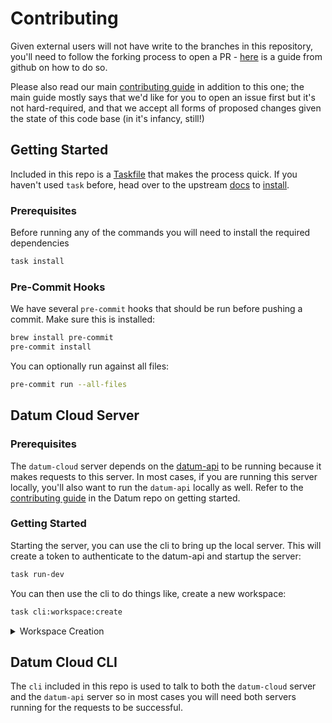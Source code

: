 # Contributing

Given external users will not have write to the branches in this repository, you'll need to follow the forking process to open a PR - [here](https://docs.github.com/en/pull-requests/collaborating-with-pull-requests/proposing-changes-to-your-work-with-pull-requests/creating-a-pull-request-from-a-fork) is a guide from github on how to do so.

Please also read our main [contributing guide](https://github.com/datumforge/.github/blob/main/CONTRIBUTING.md) in addition to this one; the main guide mostly says that we'd like for you to open an issue first but it's not hard-required, and that we accept all forms of proposed changes given the state of this code base (in it's infancy, still!)

## Getting Started

Included in this repo is a [Taskfile](cmd/Taskfile.yaml) that makes the process quick. If you haven't used `task` before, head over to the upstream [docs](https://taskfile.dev/) to [install](https://taskfile.dev/installation/).

### Prerequisites

Before running any of the commands you will need to install the required dependencies
```bash
task install
```

### Pre-Commit Hooks

We have several `pre-commit` hooks that should be run before pushing a commit. Make sure this is installed:

```bash
brew install pre-commit
pre-commit install
```

You can optionally run against all files:

```bash
pre-commit run --all-files
```

## Datum Cloud Server

### Prerequisites

The `datum-cloud` server depends on the [datum-api](https://github.com/datumforge/datum) to be running because it makes requests to this server. In most cases, if you are running this server locally, you'll also want to run the `datum-api` locally as well. Refer to the [contributing guide](https://github.com/datumforge/datum/blob/main/.github/CONTRIBUTING.md#starting-the-server) in the Datum repo on getting started.

### Getting Started

Starting the server, you can use the cli to bring up the local server. This will create a token to authenticate to the datum-api and startup the server:

```bash
task run-dev
```

You can then use the cli to do things like, create a new workspace:

```bash
task cli:workspace:create
```

<details>
<summary>Workspace Creation</summary>

```
task cli:workspace:create

task: [cli:workspace:create] go run cmd/cli/main.go workspace create
Name: mitb
Description (optional): Description (optional): █
Domains (optional): datum.net
👉 Production & Testing
Environments:  [production testing]

> creating workspaces... 100% [===============]  [1s]
ID:  01J0M42YRA021QCM060505XD47
Name:  mitb
Domains:  datum.net
```
</details>

## Datum Cloud CLI

The `cli` included in this repo is used to talk to both the `datum-cloud` server and the `datum-api` server so in most cases you will need both servers running for the requests to be successful.
